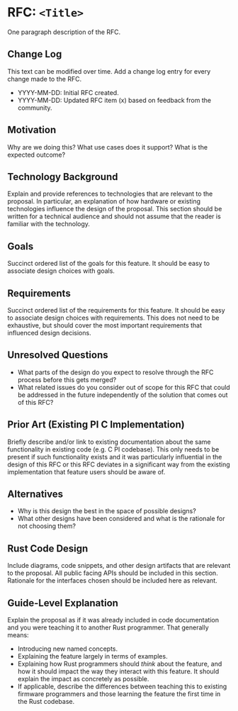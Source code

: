 # RFC: `<Title>`

One paragraph description of the RFC.

## Change Log

This text can be modified over time. Add a change log entry for every change made to the RFC.

- YYYY-MM-DD: Initial RFC created.
- YYYY-MM-DD: Updated RFC item (x) based on feedback from the community.

## Motivation

Why are we doing this? What use cases does it support? What is the expected outcome?

## Technology Background

Explain and provide references to technologies that are relevant to the proposal. In particular, an explanation of
how hardware or existing technologies influence the design of the proposal. This section should be written for a
technical audience and should not assume that the reader is familiar with the technology.

## Goals

Succinct ordered list of the goals for this feature. It should be easy to associate design choices with goals.

## Requirements

Succinct ordered list of the requirements for this feature. It should be easy to associate design choices with
requirements. This does not need to be exhaustive, but should cover the most important requirements that influenced
design decisions.

## Unresolved Questions

- What parts of the design do you expect to resolve through the RFC process before this gets merged?
- What related issues do you consider out of scope for this RFC that could be addressed in the future independently of
  the solution that comes out of this RFC?

## Prior Art (Existing PI C Implementation)

Briefly describe and/or link to existing documentation about the same functionality in existing code (e.g. C PI
codebase). This only needs to be present if such functionality exists and it was particularly influential in the design
of this RFC or this RFC deviates in a significant way from the existing implementation that feature users should be
aware of.

## Alternatives

- Why is this design the best in the space of possible designs?
- What other designs have been considered and what is the rationale for not choosing them?

## Rust Code Design

Include diagrams, code snippets, and other design artifacts that are relevant to the proposal. All public facing
APIs should be included in this section. Rationale for the interfaces chosen should be included here as relevant.

## Guide-Level Explanation

Explain the proposal as if it was already included in code documentation and you were teaching it to another Rust
programmer. That generally means:

- Introducing new named concepts.
- Explaining the feature largely in terms of examples.
- Explaining how Rust programmers should *think* about the feature, and how it should impact the way they interact
  with this feature. It should explain the impact as concretely as possible.
- If applicable, describe the differences between teaching this to existing firmware programmers and those learning
  the feature the first time in the Rust codebase.
